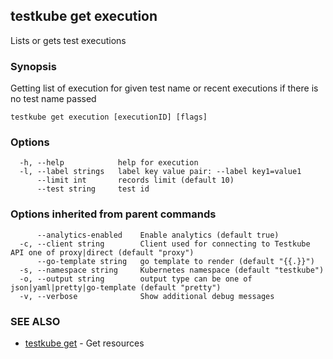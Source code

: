 ## testkube get execution

Lists or gets test executions

### Synopsis

Getting list of execution for given test name or recent executions if there is no test name passed

```
testkube get execution [executionID] [flags]
```

### Options

```
  -h, --help            help for execution
  -l, --label strings   label key value pair: --label key1=value1
      --limit int       records limit (default 10)
      --test string     test id
```

### Options inherited from parent commands

```
      --analytics-enabled    Enable analytics (default true)
  -c, --client string        Client used for connecting to Testkube API one of proxy|direct (default "proxy")
      --go-template string   go template to render (default "{{.}}")
  -s, --namespace string     Kubernetes namespace (default "testkube")
  -o, --output string        output type can be one of json|yaml|pretty|go-template (default "pretty")
  -v, --verbose              Show additional debug messages
```

### SEE ALSO

* [testkube get](testkube_get.md)	 - Get resources

